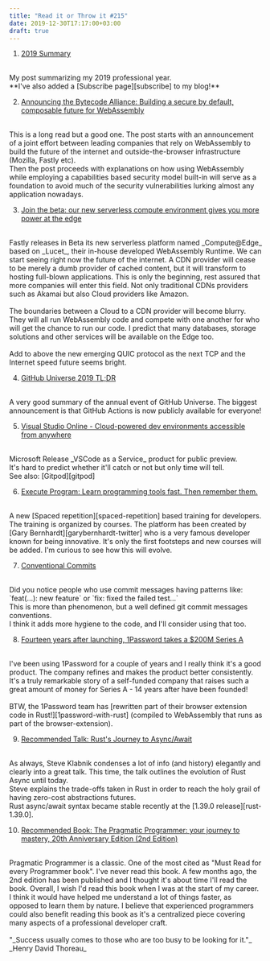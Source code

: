 ```yaml
---
title: "Read it or Throw it #215"
date: 2019-12-30T17:17:00+03:00
draft: true
---
```


1. [2019 Summary][2019-summary]
<br/>
My post summarizing my 2019 professional year.
<br/>
**I've also added a [Subscribe page][subscribe] to my blog!**

2. [Announcing the Bytecode Alliance: Building a secure by default, composable future for WebAssembly][bytecode-alliance]
<br/>
This is a long read but a good one. The post starts with an announcement of a joint effort between leading companies that rely on WebAssembly to build the future
of the internet and outside-the-browser infrastructure (Mozilla, Fastly etc).
<br/>
Then the post proceeds with explanations on how using WebAssembly while employing a capabilities based security model built-in
will serve as a foundation to avoid much of the security vulnerabilities lurking almost any application nowadays.

3. [Join the beta: our new serverless compute environment gives you more power at the edge][fastly-serverless-edge]
<br/>
Fastly releases in Beta its new serverless platform named _Compute@Edge_ based on _Lucet_, their in-house developed WebAssembly Runtime.
We can start seeing right now the future of the internet. A CDN provider will cease to be merely a dumb provider of cached content, but it will transform to hosting
full-blown applications. This is only the beginning, rest assured that more companies will enter this field. Not only traditional CDNs providers
such as Akamai but also Cloud providers like Amazon.
<br/>
<br/>
The boundaries between a Cloud to a CDN provider will become blurry. They will all run WebAssembly code and compete with one another for who will get the chance to run our code.
I predict that many databases, storage solutions and other services will be available on the Edge too.
<br/>
<br/>
Add to above the new emerging QUIC protocol as the next TCP and the Internet speed future seems bright.

4. [GitHub Universe 2019 TL;DR][github-universe-2019]
<br/>
A very good summary of the annual event of GitHub Universe. The biggest announcement is that GitHub Actions is now publicly available for everyone!

5. [Visual Studio Online - Cloud-powered dev environments accessible from anywhere][vscode-online]
<br/>
Microsoft Release _VSCode as a Service_ product for public preview.
<br/>
It's hard to predict whether it'll catch or not but only time will tell.
<br/>
See also: [Gitpod][gitpod]

6. [Execute Program: Learn programming tools fast. Then remember them.][executeprogram]
<br/>
A new [Spaced repetition][spaced-repetition] based training for developers. The training is organized by courses.
The platform has been created by [Gary Bernhardt][garybernhardt-twitter] who is a very famous developer
known for being innovative.
It's only the first footsteps and new courses will be added. I'm curious to see how this will evolve.

7. [Conventional Commits][conventionalcommits]
<br/>
Did you notice people who use commit messages having patterns like:
<br/>
`feat(...): new feature` or `fix: fixed the failed test...`
<br/>
This is more than phenomenon, but a well defined git commit messages conventions.
<br/>
I think it adds more hygiene to the code, and I'll consider using that too.

8. [Fourteen years after launching, 1Password takes a $200M Series A][1password-series-a]
<br/>
I've been using 1Password for a couple of years and I really think it's a good product. The company refines and makes the product better consistently.
It's a truly remarkable story of a self-funded company that raises such a  great amount of money for Series A - 14 years after have been founded!
<br/>
<br/>
BTW, the 1Password team has [rewritten part of their browser extension code in Rust!][1password-with-rust] (compiled to WebAssembly that runs as part of the browser-extension).

9. [Recommended Talk: Rust's Journey to Async/Await][rust-async-await-talk]
<br/>
As always, Steve Klabnik condenses a lot of info (and history) elegantly and clearly into a great talk.
This time, the talk outlines the evolution of Rust Async until today.
<br/>
Steve explains the trade-offs taken in Rust in order to reach the holy grail
of having zero-cost abstractions futures.
<br/>
Rust async/await syntax became stable recently at the [1.39.0 release][rust-1.39.0].

10. [Recommended Book: The Pragmatic Programmer: your journey to mastery, 20th Anniversary Edition (2nd Edition)][pragmatic-programmer]
<br/>
Pragmatic Programmer is a classic. One of the most cited as "Must Read for every Programmer book".
I've never read this book. A few months ago, the 2nd edition has been published and I thought it's about time I'll read the book.
Overall, I wish I'd read this book when I was at the start of my career. I think it would have helped me understand a lot of things faster, as opposed
to learn them by nature. I believe that experienced programmers could also benefit reading this book as it's a centralized piece covering many
aspects of a professional developer craft.
<br/>

<br/>
"_Success usually comes to those who are too busy to be looking for it."_
<br/>
_Henry David Thoreau_

[2019-summary]: https://gryphon.dev/2019/12/22/2019-summary/
[subscribe]: https://gryphon.dev/subscribe/
[rust-async-await-talk]: https://www.youtube.com/watch?v=lJ3NC-R3gSI
[1password-series-a]: https://techcrunch.com/2019/11/14/fourteen-years-after-launching-1password-takes-first-funding-a-200m-series-a/
[1password-with-rust]: https://blog.1password.com/1passwordx-december-2019-release/
[github-universe-2019]: https://changelog.com/posts/github-universe-2019-tldr
[bytecode-alliance]: https://bytecodealliance.org/articles/announcing-the-bytecode-alliance
[vscode-online]: https://visualstudio.microsoft.com/services/visual-studio-online/
[gitpod]: https://www.gitpod.io/
[fastly-serverless-edge]: https://www.fastly.com/blog/join-the-beta-new-serverless-compute-environment-at-the-edge
[spaced-repetition]: https://en.wikipedia.org/wiki/Spaced_repetition
[executeprogram]: https://www.executeprogram.com/
[garybernhardt-twitter]: https://twitter.com/garybernhardt
[conventionalcommits]: https://www.conventionalcommits.org/
[rust-1.39.0]: https://blog.rust-lang.org/2019/11/07/Async-await-stable.html
[pragmatic-programmer]: https://www.amazon.com/Pragmatic-Programmer-journey-mastery-Anniversary/dp/0135957052/

